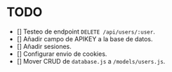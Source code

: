 # TODO

- [] Testeo de endpoint `DELETE /api/users/:user`.
- [] Añadir campo de APIKEY a la base de datos. 
- [] Añadir sesiones.
- [] Configurar envio de cookies.
- [] Mover CRUD de `database.js` a `/models/users.js`.